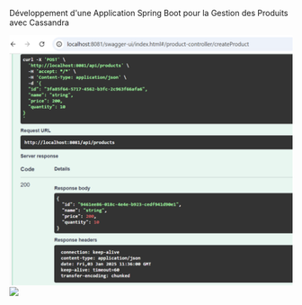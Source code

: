 Développement d'une Application Spring Boot pour la Gestion des Produits avec Cassandra

<img src="images/create.png">

<img src="images/get">
